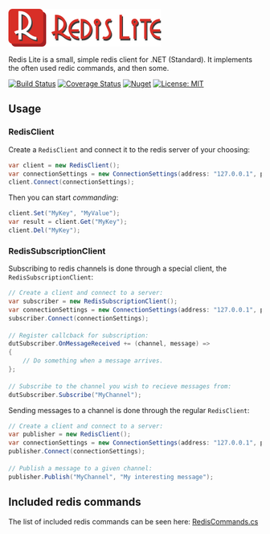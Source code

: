 ![RedisLite](/Logo/logo-title.png)

Redis Lite is a small, simple redis client for .NET (Standard). It implements the often used redic commands, and then some.

[![Build Status](https://travis-ci.org/balazs-kis/redis-lite.svg?branch=master)](https://travis-ci.org/balazs-kis/redis-lite)
[![Coverage Status](https://coveralls.io/repos/github/balazs-kis/redis-lite/badge.svg?branch=master)](https://coveralls.io/github/balazs-kis/redis-lite?branch=master)
[![Nuget](https://img.shields.io/nuget/v/RedisLite)](https://www.nuget.org/packages/RedisLite)
[![License: MIT](https://img.shields.io/badge/License-MIT-yellow.svg)](https://opensource.org/licenses/MIT)

## Usage

### RedisClient
Create a `RedisClient` and connect it to the redis server of your choosing:
```csharp
var client = new RedisClient();
var connectionSettings = new ConnectionSettings(address: "127.0.0.1", port: 6379);
client.Connect(connectionSettings);
```
Then you can start *commanding*:
```csharp
client.Set("MyKey", "MyValue");
var result = client.Get("MyKey");
client.Del("MyKey");
```

### RedisSubscriptionClient
Subscribing to redis channels is done through a special client, the `RedisSubscriptionClient`:
```csharp
// Create a client and connect to a server:
var subscriber = new RedisSubscriptionClient();
var connectionSettings = new ConnectionSettings(address: "127.0.0.1", port: 6379);
subscriber.Connect(connectionSettings);

// Register callcback for subscription:
dutSubscriber.OnMessageReceived += (channel, message) =>
{
    // Do something when a message arrives.
};

// Subscribe to the channel you wish to recieve messages from:
dutSubscriber.Subscribe("MyChannel");
```

Sending messages to a channel is done through the regular `RedisClient`:
```csharp
// Create a client and connect to a server:
var publisher = new RedisClient();
var connectionSettings = new ConnectionSettings(address: "127.0.0.1", port: 6379);
publisher.Connect(connectionSettings);

// Publish a message to a given channel:
publisher.Publish("MyChannel", "My interesting message");
```

## Included redis commands
The list of included redis commands can be seen here: [RedisCommands.cs](/RedisLite.Client/CommandBuilders/RedisCommands.cs)
